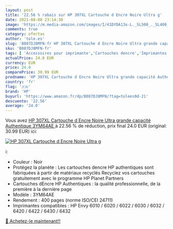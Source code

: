 ```yaml
---
layout: post
title: '22.56 % rabais sur HP 307XL Cartouche d Encre Noire Ultra g'
date: 2021-08-08 23:14:38
image: 'https://m.media-amazon.com/images/I/41DYDA13o-L._SL500_._SL400_.jpg'
comments: true
category: ofertas
author: 'tole.es'
slug: 'B087DJ8MFN-fr HP 307XL Cartouche d Encre Noire Ultra grande capacité...'
sku: 'B087DJ8MFN-fr'
tags: [ 'Accessoires pour imprimante','Cartouches dencre','Imprimantes et accessoires','Informatique','hp', ]
actualPrice: 24.0 EUR
currency: EUR
price: 24.0
comparePrice: 30.99 EUR
prodname: 'HP 307XL Cartouche d Encre Noire Ultra grande capacité Authentique  3YM64AE '
country: 'fr'
flag: '🇫🇷'
brand: 'HP'
buyurl: 'https://www.amazon.fr/dp/B087DJ8MFN/?tag=tolees0d-21'
descuento: '22.56'
average: '24.0'
---
```


Vous avez [HP 307XL Cartouche d Encre Noire Ultra grande capacité Authentique  3YM64AE ](https://www.amazon.fr/dp/B087DJ8MFN/?tag=tolees0d-21)  à  22.56 % de réduction, prix final  24.0 EUR (original: 30.99 EUR) ici:

[![HP 307XL Cartouche d Encre Noire Ultra g](https://m.media-amazon.com/images/I/41DYDA13o-L._SL500_._SL400_.jpg)](https://www.amazon.fr/dp/B087DJ8MFN/?tag=tolees0d-21)

ℹ️:

- Couleur : Noir
- Protégez la planète : Les cartouches dencre HP authentiques sont fabriquées à partir de matériaux recyclés Recyclez vos cartouches gratuitement avec le programme HP Planet Partners
- Cartouches dEncre HP Authentiques : la qualité professionnelle, de la première à la dernière page
- Modèle : 3YM64AE
- Rendement : 400 pages (norme ISO/CEI 24711)
- Imprimantes compatibles : HP Envy 6010 / 6020 / 6022 / 6030 / 6032 / 6420 / 6422 / 6430 / 6432

[🛒 Achetez-le maintenant!!](https://www.amazon.fr/dp/B087DJ8MFN/?tag=tolees0d-21)
